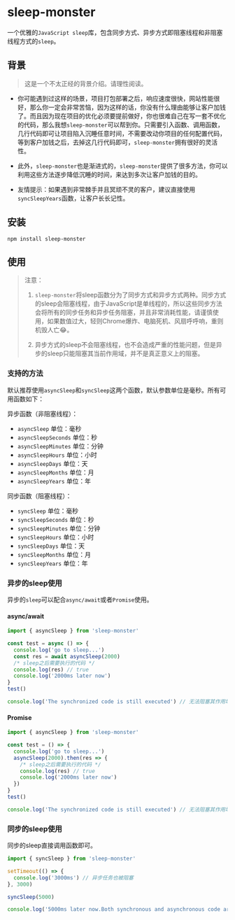 # sleep-monster

一个优雅的`JavaScript sleep`库，包含同步方式、异步方式即阻塞线程和非阻塞线程方式的`sleep`。

## 背景

> 这是一个不太正经的背景介绍。请理性阅读。

- 你可能遇到过这样的场景，项目打包部署之后，响应速度很快，网站性能很好，那么你一定会非常苦恼，因为这样的话，你没有什么理由能够让客户加钱了。而且因为现在项目的优化必须要提前做好，你也很难自己在写一套不优化的代码，那么我想`sleep-monster`可以帮到你。只需要引入函数、调用函数，几行代码即可让项目陷入沉睡任意时间，不需要改动你项目的任何配置代码，等到客户加钱之后，去掉这几行代码即可，`sleep-monster`拥有很好的灵活性。

- 此外，`sleep-monster`也是渐进式的，`sleep-monster`提供了很多方法，你可以利用这些方法逐步降低沉睡的时间，来达到多次让客户加钱的目的。
- 友情提示：如果遇到非常棘手并且冥顽不灵的客户，建议直接使用`syncSleepYears`函数，让客户长长记性。

## 安装

```shell
npm install sleep-monster
```

## 使用

> 注意：
>
> 1. `sleep-monster`将sleep函数分为了同步方式和异步方式两种。同步方式的sleep会阻塞线程，由于JavaScript是单线程的，所以这些同步方法会将所有的同步任务和异步任务阻塞，并且非常消耗性能，请谨慎使用，如果数值过大，轻则Chrome爆炸、电脑死机、风扇呼呼响，重则机毁人亡😂。
>
> 2. 异步方式的sleep不会阻塞线程，也不会造成严重的性能问题，但是异步的sleep只能阻塞其当前作用域，并不是真正意义上的阻塞。

### 支持的方法

默认推荐使用`asyncSleep`和`syncSleep`这两个函数，默认参数单位是毫秒。所有可用函数如下：

异步函数（非阻塞线程）：

- `asyncSleep` 单位：毫秒
- `asyncSleepSeconds` 单位：秒
- `asyncSleepMinutes` 单位：分钟
- `asyncSleepHours` 单位：小时
- `asyncSleepDays` 单位：天
- `asyncSleepMonths` 单位：月
- `asyncSleepYears` 单位：年

同步函数（阻塞线程）：

- `syncSleep` 单位：毫秒
- `syncSleepSeconds` 单位：秒
- `syncSleepMinutes` 单位：分钟
- `syncSleepHours` 单位：小时
- `syncSleepDays` 单位：天
- `syncSleepMonths` 单位：月
- `syncSleepYears` 单位：年

### 异步的sleep使用

异步的`sleep`可以配合`async/await`或者`Promise`使用。

#### async/await

```javascript
import { asyncSleep } from 'sleep-monster'

const test = async () => {
  console.log('go to sleep...')
  const res = await asyncSleep(2000)
  /* sleep之后需要执行的代码 */
  console.log(res) // true
  console.log('2000ms later now')
}
test()

console.log('The synchronized code is still executed') // 无法阻塞其作用域之外的代码执行
```

#### Promise

```javascript
import { asyncSleep } from 'sleep-monster'

const test = () => {
  console.log('go to sleep...')
  asyncSleep(2000).then(res => {
    /* sleep之后需要执行的代码 */
    console.log(res) // true
    console.log('2000ms later now')
  })
}
test()

console.log('The synchronized code is still executed') // 无法阻塞其作用域之外的代码执行
```

### 同步的sleep使用

同步的sleep直接调用函数即可。

```javascript
import { syncSleep } from 'sleep-monster'

setTimeout(() => {
  console.log('3000ms') // 异步任务也被阻塞
}, 3000)

syncSleep(5000)

console.log('5000ms later now.Both synchronous and asynchronous code are blocked.') // 所有的同步任务和异步任务都被阻塞了
```

